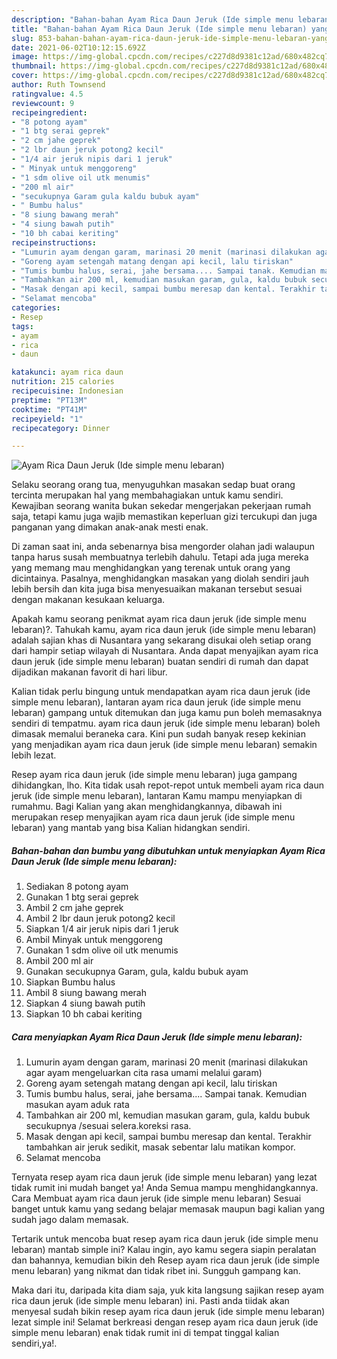 ```yaml
---
description: "Bahan-bahan Ayam Rica Daun Jeruk (Ide simple menu lebaran) yang lezat dan Mudah Dibuat"
title: "Bahan-bahan Ayam Rica Daun Jeruk (Ide simple menu lebaran) yang lezat dan Mudah Dibuat"
slug: 853-bahan-bahan-ayam-rica-daun-jeruk-ide-simple-menu-lebaran-yang-lezat-dan-mudah-dibuat
date: 2021-06-02T10:12:15.692Z
image: https://img-global.cpcdn.com/recipes/c227d8d9381c12ad/680x482cq70/ayam-rica-daun-jeruk-ide-simple-menu-lebaran-foto-resep-utama.jpg
thumbnail: https://img-global.cpcdn.com/recipes/c227d8d9381c12ad/680x482cq70/ayam-rica-daun-jeruk-ide-simple-menu-lebaran-foto-resep-utama.jpg
cover: https://img-global.cpcdn.com/recipes/c227d8d9381c12ad/680x482cq70/ayam-rica-daun-jeruk-ide-simple-menu-lebaran-foto-resep-utama.jpg
author: Ruth Townsend
ratingvalue: 4.5
reviewcount: 9
recipeingredient:
- "8 potong ayam"
- "1 btg serai geprek"
- "2 cm jahe geprek"
- "2 lbr daun jeruk potong2 kecil"
- "1/4 air jeruk nipis dari 1 jeruk"
- " Minyak untuk menggoreng"
- "1 sdm olive oil utk menumis"
- "200 ml air"
- "secukupnya Garam gula kaldu bubuk ayam"
- " Bumbu halus"
- "8 siung bawang merah"
- "4 siung bawah putih"
- "10 bh cabai keriting"
recipeinstructions:
- "Lumurin ayam dengan garam, marinasi 20 menit (marinasi dilakukan agar ayam mengeluarkan cita rasa umami melalui garam)"
- "Goreng ayam setengah matang dengan api kecil, lalu tiriskan"
- "Tumis bumbu halus, serai, jahe bersama.... Sampai tanak. Kemudian masukan ayam aduk rata"
- "Tambahkan air 200 ml, kemudian masukan garam, gula, kaldu bubuk secukupnya /sesuai selera.koreksi rasa."
- "Masak dengan api kecil, sampai bumbu meresap dan kental. Terakhir tambahkan air jeruk sedikit, masak sebentar lalu matikan kompor."
- "Selamat mencoba"
categories:
- Resep
tags:
- ayam
- rica
- daun

katakunci: ayam rica daun 
nutrition: 215 calories
recipecuisine: Indonesian
preptime: "PT13M"
cooktime: "PT41M"
recipeyield: "1"
recipecategory: Dinner

---
```



![Ayam Rica Daun Jeruk (Ide simple menu lebaran)](https://img-global.cpcdn.com/recipes/c227d8d9381c12ad/680x482cq70/ayam-rica-daun-jeruk-ide-simple-menu-lebaran-foto-resep-utama.jpg)

Selaku seorang orang tua, menyuguhkan masakan sedap buat orang tercinta merupakan hal yang membahagiakan untuk kamu sendiri. Kewajiban seorang  wanita bukan sekedar mengerjakan pekerjaan rumah saja, tetapi kamu juga wajib memastikan keperluan gizi tercukupi dan juga panganan yang dimakan anak-anak mesti enak.

Di zaman  saat ini, anda sebenarnya bisa mengorder olahan jadi walaupun tanpa harus susah membuatnya terlebih dahulu. Tetapi ada juga mereka yang memang mau menghidangkan yang terenak untuk orang yang dicintainya. Pasalnya, menghidangkan masakan yang diolah sendiri jauh lebih bersih dan kita juga bisa menyesuaikan makanan tersebut sesuai dengan makanan kesukaan keluarga. 



Apakah kamu seorang penikmat ayam rica daun jeruk (ide simple menu lebaran)?. Tahukah kamu, ayam rica daun jeruk (ide simple menu lebaran) adalah sajian khas di Nusantara yang sekarang disukai oleh setiap orang dari hampir setiap wilayah di Nusantara. Anda dapat menyajikan ayam rica daun jeruk (ide simple menu lebaran) buatan sendiri di rumah dan dapat dijadikan makanan favorit di hari libur.

Kalian tidak perlu bingung untuk mendapatkan ayam rica daun jeruk (ide simple menu lebaran), lantaran ayam rica daun jeruk (ide simple menu lebaran) gampang untuk ditemukan dan juga kamu pun boleh memasaknya sendiri di tempatmu. ayam rica daun jeruk (ide simple menu lebaran) boleh dimasak memalui beraneka cara. Kini pun sudah banyak resep kekinian yang menjadikan ayam rica daun jeruk (ide simple menu lebaran) semakin lebih lezat.

Resep ayam rica daun jeruk (ide simple menu lebaran) juga gampang dihidangkan, lho. Kita tidak usah repot-repot untuk membeli ayam rica daun jeruk (ide simple menu lebaran), lantaran Kamu mampu menyiapkan di rumahmu. Bagi Kalian yang akan menghidangkannya, dibawah ini merupakan resep menyajikan ayam rica daun jeruk (ide simple menu lebaran) yang mantab yang bisa Kalian hidangkan sendiri.

<!--inarticleads1-->

##### Bahan-bahan dan bumbu yang dibutuhkan untuk menyiapkan Ayam Rica Daun Jeruk (Ide simple menu lebaran):

1. Sediakan 8 potong ayam
1. Gunakan 1 btg serai geprek
1. Ambil 2 cm jahe geprek
1. Ambil 2 lbr daun jeruk potong2 kecil
1. Siapkan 1/4 air jeruk nipis dari 1 jeruk
1. Ambil  Minyak untuk menggoreng
1. Gunakan 1 sdm olive oil utk menumis
1. Ambil 200 ml air
1. Gunakan secukupnya Garam, gula, kaldu bubuk ayam
1. Siapkan  Bumbu halus
1. Ambil 8 siung bawang merah
1. Siapkan 4 siung bawah putih
1. Siapkan 10 bh cabai keriting




<!--inarticleads2-->

##### Cara menyiapkan Ayam Rica Daun Jeruk (Ide simple menu lebaran):

1. Lumurin ayam dengan garam, marinasi 20 menit (marinasi dilakukan agar ayam mengeluarkan cita rasa umami melalui garam)
1. Goreng ayam setengah matang dengan api kecil, lalu tiriskan
1. Tumis bumbu halus, serai, jahe bersama.... Sampai tanak. Kemudian masukan ayam aduk rata
1. Tambahkan air 200 ml, kemudian masukan garam, gula, kaldu bubuk secukupnya /sesuai selera.koreksi rasa.
1. Masak dengan api kecil, sampai bumbu meresap dan kental. Terakhir tambahkan air jeruk sedikit, masak sebentar lalu matikan kompor.
1. Selamat mencoba




Ternyata resep ayam rica daun jeruk (ide simple menu lebaran) yang lezat tidak rumit ini mudah banget ya! Anda Semua mampu menghidangkannya. Cara Membuat ayam rica daun jeruk (ide simple menu lebaran) Sesuai banget untuk kamu yang sedang belajar memasak maupun bagi kalian yang sudah jago dalam memasak.

Tertarik untuk mencoba buat resep ayam rica daun jeruk (ide simple menu lebaran) mantab simple ini? Kalau ingin, ayo kamu segera siapin peralatan dan bahannya, kemudian bikin deh Resep ayam rica daun jeruk (ide simple menu lebaran) yang nikmat dan tidak ribet ini. Sungguh gampang kan. 

Maka dari itu, daripada kita diam saja, yuk kita langsung sajikan resep ayam rica daun jeruk (ide simple menu lebaran) ini. Pasti anda tiidak akan menyesal sudah bikin resep ayam rica daun jeruk (ide simple menu lebaran) lezat simple ini! Selamat berkreasi dengan resep ayam rica daun jeruk (ide simple menu lebaran) enak tidak rumit ini di tempat tinggal kalian sendiri,ya!.

